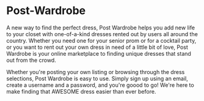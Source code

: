 # Post-Wardrobe

A new way to find the perfect dress, Post Wardrobe helps you add new life to your closet with one-of-a-kind dresses rented out by users all around the country. Whether you need one for your senior prom or for a cocktail party, or you want to rent out your own dress in need of a little bit of love, Post Wardrobe is your online marketplace to finding unique dresses that stand out from the crowd.

Whether you're posting your own listing or browsing through the dress selections, Post Wardrobe is easy to use. Simply sign up using an email, create a username and a password, and you're goood to go! We're here to make finding that AWESOME dress easier than ever before.
